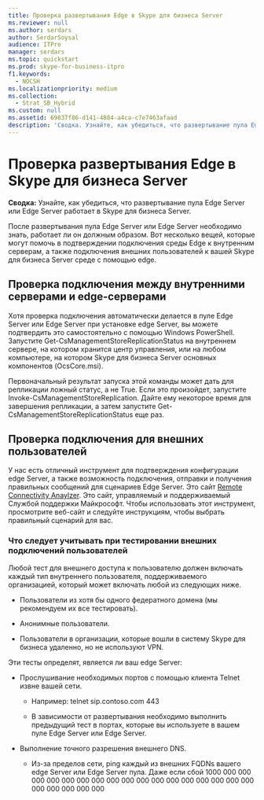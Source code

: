 ```yaml
---
title: Проверка развертывания Edge в Skype для бизнеса Server
ms.reviewer: null
ms.author: serdars
author: SerdarSoysal
audience: ITPro
manager: serdars
ms.topic: quickstart
ms.prod: skype-for-business-itpro
f1.keywords:
  - NOCSH
ms.localizationpriority: medium
ms.collection:
  - Strat_SB_Hybrid
ms.custom: null
ms.assetid: 69837f86-d141-4884-a4ca-c7e7463afaad
description: 'Сводка. Узнайте, как убедиться, что развертывание пула Edge Server или Edge Server работает в Skype для бизнеса Server.'
---
```


# <a name="validate-your-edge-deployment-in-skype-for-business-server"></a>Проверка развертывания Edge в Skype для бизнеса Server
 
**Сводка:** Узнайте, как убедиться, что развертывание пула Edge Server или Edge Server работает в Skype для бизнеса Server.
  
После развертывания пула Edge Server или Edge Server необходимо знать, работает ли он должным образом. Вот несколько вещей, которые могут помочь в подтверждении подключения среды Edge к внутренним серверам, а также подключения внешних пользователей к вашей Skype для бизнеса Server среде с помощью edge.
  
## <a name="verify-connectivity-between-your-internal-servers-and-your-edge-servers"></a>Проверка подключения между внутренними серверами и edge-серверами

Хотя проверка подключения автоматически делается в пуле Edge Server или Edge Server при установке edge Server, вы можете подтвердить это самостоятельно с помощью Windows PowerShell. Запустите Get-CsManagementStoreReplicationStatus на внутреннем сервере, на котором хранится центр управления, или на любом компьютере, на котором Skype для бизнеса Server основных компонентов (OcsCore.msi).
  
Первоначальный результат запуска этой команды может дать для репликации ложный статус, а не True. Если это произойдет, запустите Invoke-CsManagementStoreReplication. Дайте ему некоторое время для завершения репликации, а затем запустите Get-CsManagementStoreReplicationStatus еще раз.
  
## <a name="verify-connectivity-for-your-external-users"></a>Проверка подключения для внешних пользователей

У нас есть отличный инструмент для подтверждения конфигурации edge Server, а также возможность подключения, отправки и получения правильных сообщений для сценариев Edge Server. Это сайт [Remote Connectivity Anaylzer](https://testconnectivity.microsoft.com/). Это сайт, управляемый и поддерживаемый Службой поддержки Майкрософт. Чтобы использовать этот инструмент, просмотрите веб-сайт и следуйте инструкциям, чтобы выбрать правильный сценарий для вас.
  
### <a name="things-to-consider-when-testing-external-user-connectivity"></a>Что следует учитывать при тестировании внешних подключений пользователей

Любой тест для внешнего доступа к пользователю должен включать каждый тип внутреннего пользователя, поддерживаемого организацией, который может включать любой из следующих ниже.
  
- Пользователи из хотя бы одного федератного домена (мы рекомендуем их все тестировать).
    
- Анонимные пользователи.
    
- Пользователи в организации, которые вошли в систему Skype для бизнеса удаленно, но не используют VPN.
    
Эти тесты определят, является ли ваш edge Server:
  
- Прослушивание необходимых портов с помощью клиента Telnet извне вашей сети.
    
  - Например: telnet sip.contoso.com 443
    
  - В зависимости от развертывания необходимо выполнить предыдущий тест в портах, которые вы используете в вашем пуле Edge Server или Edge Server.
    
- Выполнение точного разрешения внешнего DNS.
    
  - Из-за пределов сети, ping каждый из внешних FQDNs вашего edge Server или Edge Server пула. Даже если сбой 1000 000 000 000 000 000 000 000 000 000 000 000 000 000 000 000 000 000 000 000 000 000 000
    

